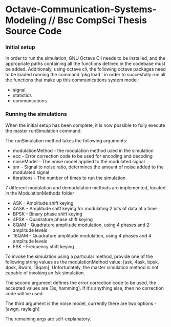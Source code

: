 # Octave-Communication-Systems-Modeling // Bsc CompSci Thesis Source Code

### Initial setup
In order to run the simulation, GNU Octave ClI needs to be installed, and the appropriate paths containing
all the functions defined in the codebase must be added. Additionaly, using octave cli, the following octave
packages need to be loaded running the command 'pkg load <package>' in order to succesfully run all the functions
that make up this communications system model:
- signal
- statistics
- communcations

### Running the simulations  
When the initial setup has been complete, it is now possible to fully execute the master runSimulation command.

The runSimulation method takes the following arguments:
- modulationMethod  - the modulation method used in the simulation
- ecc               - Error correction code to be used for encoding and decoding
- noiseModel        - The noise model applied to the modulated signal
- snr               - Signal to noise ratio, determines the amount of noise added to the modulated signal
- iterations        - The number of times to run the simulation
   

7 different modulation and demodulation methods are implemented, located in the ModulationMethods folder
- ASK   - Amplitude shift keying
- 4ASK  - Amplitude shift keying for modulating 2 bits of data at a time
- BPSK  - Binary phase shift keying
- 4PSK  - Quadrature phase shift keying
- 8QAM  - Quadrature amplitude modulation, using 4 phases and 2 amplitude levels
- 16QAM - Quadrature amplitude modulation, using 4 phases and 4 amplitude levels
- FSK   - Frequency shift keying

To invoke the simulation using a particular method, provide one of the following string values as the modulationMethod value: [ask, 4ask, bpsk, 4psk, 8wam, 16qam]. Unfortunately, the master simulation method is not capable of invoking an fsk simulation.
  
The second argument defines the error correction code to be used, the accepted values are [3s, hamming]. If it's anything else, then no correction code will be used.
  
The third argument is the noise model, currently there are two options - [awgn, rayleigh]

The remaining args are self-explanatory.
